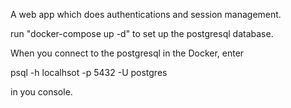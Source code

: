 A web app which does authentications and session management.

run "docker-compose up -d" to set up the postgresql database.


When you connect to the postgresql in the Docker, enter

  psql -h localhsot -p 5432 -U postgres

in you console.